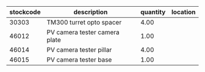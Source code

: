 |stockcode|description|quantity|location|
|---------|-----------|--------|--------|
|30303|TM300 turret opto spacer|4.00||
|46012|PV camera tester camera plate|1.00||
|46014|PV camera tester  pillar|4.00||
|46015|PV camera tester base|1.00||
